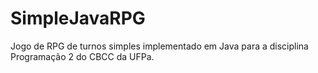 # SimpleJavaRPG
Jogo de RPG de turnos simples implementado em Java para a disciplina Programação 2 do CBCC da UFPa.
